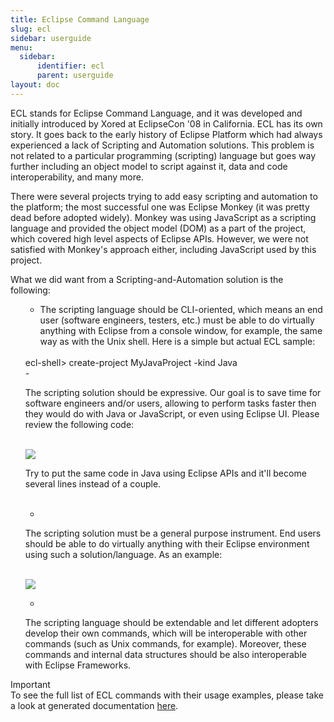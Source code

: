 ```yaml
---
title: Eclipse Command Language
slug: ecl
sidebar: userguide
menu:
  sidebar:
      identifier: ecl
      parent: userguide
layout: doc
---
```


ECL stands for Eclipse Command Language, and it was developed and initially introduced by Xored at EclipseCon '08 in California. 
ECL has its own story. It goes back to the early history of Eclipse Platform which had always experienced a lack of Scripting and 
Automation solutions. This problem is not related to a particular programming
(scripting) language but goes way further including an object model to script against it, data and code interoperability, and many more.

There were several projects trying to add easy scripting and automation to the platform; the most successful one was Eclipse Monkey 
(it was pretty dead before adopted widely). Monkey was using JavaScript as a scripting language and provided the object model (DOM) 
as a part of the project, which covered high level aspects of Eclipse APIs. However, we were not satisfied with Monkey's approach 
either, including JavaScript used by this project.

What we did want from a Scripting-and-Automation solution is the following:

<ul>

- The scripting language should be CLI-oriented, which means an end user (software engineers, testers, etc.) 
must be able to do virtually anything with Eclipse from a console window, for example, the same way as with the Unix shell. 
Here is a simple but actual ECL sample:
<br><br>
<div class="panel panel-default">
  <div class="panel-body">
    ecl-shell> create-project MyJavaProject -kind Java
  </div>
</div>
 
</li>
- 

The scripting solution should be expressive. Our goal is to save time for software engineers and/or users, 
allowing to perform tasks faster then they would do with Java or JavaScript, or even using Eclipse UI. 
Please review the following code:
<br><br>
<div class="panel panel-default">
  <div class="panel-body">
    <div class="screenshot">
  <img src="{{site.url}}/shared/img/screenshot-ecl-1.png"></img>
  </div>
  </div>
</div>

Try to put the same code in Java using Eclipse APIs and it'll become several lines instead of a couple.<br><br>
</li>

- 

The scripting solution must be a general purpose instrument. 
End users should be able to do virtually anything with their Eclipse environment using such a solution/language. As an example:<br><br>

<div class="panel panel-default">
  <div class="panel-body">
    <div class="screenshot">
  <img src="{{site.url}}/shared/img/screenshot-ecl-2.png"></img>
  </div>
  </div>
</div>
</li>

- 

The scripting language should be extendable and let different adopters develop their own commands, which will be interoperable with other commands (such as Unix commands, for example). 
Moreover, these commands and internal data structures should be also interoperable with Eclipse Frameworks.

</li>
</ul>

<div class="panel panel-info">
<div class="panel-heading">
    Important
  </div>
  <div class="panel-body">
    To see the full list of ECL commands with their usage examples, please take a look at generated documentation <a href="https://ci.eclipse.org/rcptt/job/master/lastSuccessfulBuild/artifact/releng/doc/target/doc/ecl/index.html">here</a>. 
  </div>
</div>
